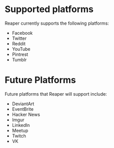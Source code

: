 # Supported platforms
Reaper currently supports the following platforms:
- Facebook
- Twitter
- Reddit
- YouTube
- Pintrest
- Tumblr

# Future Platforms
Future platforms that Reaper will support include:
- DeviantArt
- EventBrite
- Hacker News
- Imgur
- LinkedIn
- Meetup
- Twitch
- VK

